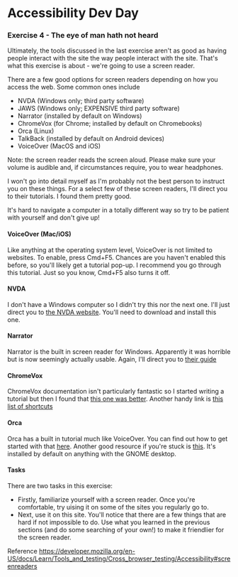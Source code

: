 # Accessibility Dev Day

### Exercise 4 - The eye of man hath not heard

Ultimately, the tools discussed in the last exercise aren't as good as having people interact with the site the 
way people interact with the site. That's what this exercise is about - we're going to use a screen reader.

There are a few good options for screen readers depending on how you access the web. Some common ones include
* NVDA (Windows only; third party software)
* JAWS (Windows only; EXPENSIVE third party software)
* Narrator (installed by default on Windows)
* ChromeVox (for Chrome; installed by default on Chromebooks)
* Orca (Linux)
* TalkBack (installed by default on Android devices)
* VoiceOver (MacOS and iOS)

Note: the screen reader reads the screen aloud. Please make sure your volume is audible and, if circumstances
require, you to wear headphones. 

I won't go into detail myself as I'm probably not the best person to instruct you on these things. For a select
few of these screen readers, I'll direct you to their tutorials. I found them pretty good. 

It's hard to navigate a computer in a totally different way so try to be patient with yourself and don't give up!

#### VoiceOver (Mac/iOS)

Like anything at the operating system level, VoiceOver is not limited to websites. To enable, press Cmd+F5. Chances 
are you haven't enabled this before, so you'll likely get a tutorial pop-up. I recommend you go through this tutorial. 
Just so you know, Cmd+F5 also turns it off.

#### NVDA

I don't have a Windows computer so I didn't try this nor the next one. I'll just direct you 
to [the NVDA website](https://www.nvaccess.org/). You'll need to download and install this one. 

#### Narrator

Narrator is the built in screen reader for Windows. Apparently it was horrible but is now seemingly actually usable. 
Again, I'll direct you to [their guide](https://support.microsoft.com/en-us/windows/complete-guide-to-narrator-e4397a0d-ef4f-b386-d8ae-c172f109bdb1)

#### ChromeVox

ChromeVox documentation isn't particularly fantastic so I started writing a tutorial but then I found that 
[this one was better](https://youtu.be/fpbIsN31hLM). Another handy link is [this list of shortcuts](https://docs.google.com/document/d/13OY6SbnnD3TeMXf_luSA1vQVHQA150Azizbh140XIMQ/pub)

#### Orca

Orca has a built in tutorial much like VoiceOver. You can find out how to get started with that [here](https://www.a11yproject.com/posts/2021-09-03-getting-started-with-orca/). 
Another good resource if you're stuck is [this](https://help.ubuntu.com/community/Accessibility). It's installed by 
default on anything with the GNOME desktop. 

#### Tasks 

There are two tasks in this exercise:
* Firstly, familiarize yourself with a screen reader. Once you're comfortable, try uising it on some of the sites you
regularly go to. 
* Next, use it on this site. You'll notice that there are a few things that are hard if not impossible to do. Use what 
you learned in the previous sections (and do some searching of your own!) to make it friendlier for the screen reader.


Reference https://developer.mozilla.org/en-US/docs/Learn/Tools_and_testing/Cross_browser_testing/Accessibility#screenreaders
